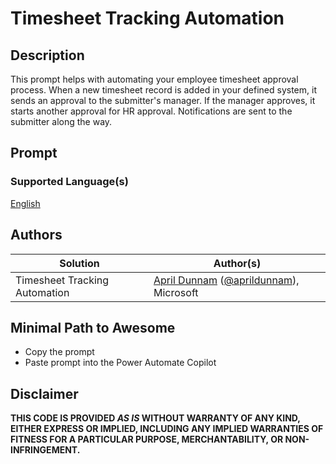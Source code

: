 # Timesheet Tracking Automation

## Description

This prompt helps with automating your employee timesheet approval process. When a new timesheet record is added in your defined system, it sends an approval to the submitter's manager.  If the manager approves, it starts another approval for HR approval. Notifications are sent to the submitter along the way.

## Prompt

### Supported Language(s)

[English](./en-us/prompt.md)

## Authors

Solution|Author(s)
--------|---------
Timesheet Tracking Automation | [April Dunnam](https://www.github.com/aprildunnam) ([@aprildunnam](https://twitter.com/aprildunnam)), Microsoft

## Minimal Path to Awesome

* Copy the prompt
* Paste prompt into the Power Automate Copilot

## Disclaimer

**THIS CODE IS PROVIDED *AS IS* WITHOUT WARRANTY OF ANY KIND, EITHER EXPRESS OR IMPLIED, INCLUDING ANY IMPLIED WARRANTIES OF FITNESS FOR A PARTICULAR PURPOSE, MERCHANTABILITY, OR NON-INFRINGEMENT.**
